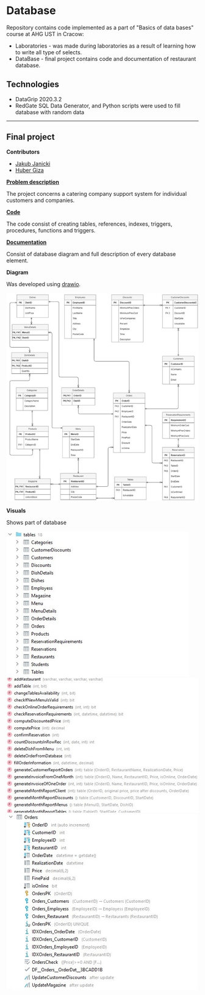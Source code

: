 # Database

Repository contains code implemented as a part of "Basics of data bases" course at AHG UST in Cracow:

* Laboratories - was made during laboratories as a result of learning how to write all type of selects.
* DataBase - final project contains code and documentation of restaurant database.

## Technologies

* DataGrip 2020.3.2
* RedGate SQL Data Generator, and Python scripts were used to fill database with random data

----

## Final project

__Contributors__

* [Jakub Janicki](https://github.com/JanickiJ)
* [Huber Giza](https://github.com/hubertgiza)

[__Problem description__](DataBase/problem_description.pdf)

The project concerns a catering company support system for individual customers and companies.

[__Code__](Database/dataBase_Giza_Janicki.sql)

The code consist of creating tables, references, indexes, triggers, procedures, functions and triggers.

[__Documentation__](DataBase/dokumentacja_Giza_Janicki.pdf)

Consist of database diagram and full description of every database element.

__Diagram__

Was developed using [drawio](https://app.diagrams.net/).

<p align="center">
  <img src="diagram.jpg" />
</p>

__Visuals__

Shows part of database

![](visuals1.jpg)
![](visuals2.jpg)
![](visuals3.jpg)
